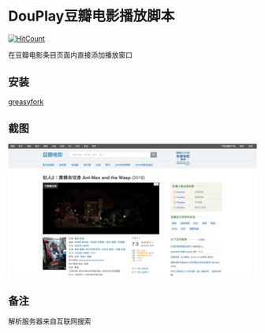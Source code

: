 # DouPlay豆瓣电影播放脚本
[![HitCount](http://hits.dwyl.com/ned42/DouPlay.svg)](http://hits.dwyl.com/ned42/DouPlay)

在豆瓣电影条目页面内直接添加播放窗口
## 安装
[greasyfork](https://greasyfork.org/zh-CN/scripts/377259-douplay-%E8%B1%86%E7%93%A3%E7%94%B5%E5%BD%B1%E5%9C%A8%E7%BA%BF%E6%92%AD%E6%94%BE)

## 截图
![](https://raw.githubusercontent.com/ned42/DouPlay/master/dp21.png)

## 备注
解析服务器来自互联网搜索
